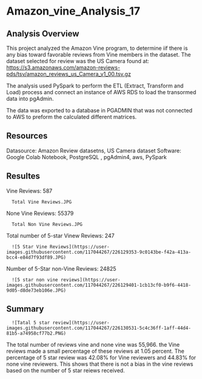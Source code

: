 # Amazon_vine_Analysis_17

## Analysis Overview

This project analyzed the Amazon Vine program, to determine iif there is any bias toward favorable reviews from Vine members in the dataset. The dataset selected for review was the US Camera found at: 
https://s3.amazonaws.com/amazon-reviews-pds/tsv/amazon_reviews_us_Camera_v1_00.tsv.gz

The analysis used PySpark to perform the ETL (Extract, Transform and Load) process and connect an instance of AWS RDS to load the transormed data into pgAdmin. 

The data was exported to a database in PGADMIN that was not connected to AWS to preform the calculated different matrices. 

## Resources
  Datasource: Amazon Review datasetns, US Camera dataset
  Software: Google Colab Notebook, PostgreSQL , pgAdmin4, aws, PySpark
  
  
## Resultes

Vine Reviews: 587

      Total Vine Reviews.JPG
      
 None Vine Reviews: 55379
 
 
      Total Non Vine Reviews.JPG
      


Total number of 5-star Vinew Reviews: 247

      ![5 Star Vine Reviews](https://user-images.githubusercontent.com/117044267/226129353-9c0143be-f42a-413a-bcc4-e84d7f93df89.JPG)



Number of 5-Star non-Vine Reviews: 24825

      ![5 star non vine reviews](https://user-images.githubusercontent.com/117044267/226129401-1cb13cf0-b9f6-4418-9d05-d8de73eb106e.JPG)
      
      
## Summary
      
      
      ![Tatal 5 star review](https://user-images.githubusercontent.com/117044267/226130531-5c4c36ff-1aff-44d4-81b5-a74958cf77b2.PNG)
      
The total number of reviews vine and none vine was 55,966. the Vine reviews made a small percentage of these reviews at 1.05 percent. The percentage of 5 star review was 42.08% for Vine reviewers and 44.83% for none vine reviewers.  This shows that there is not a bias in the vine reviews based on the number of 5 star reiews received.  
 



